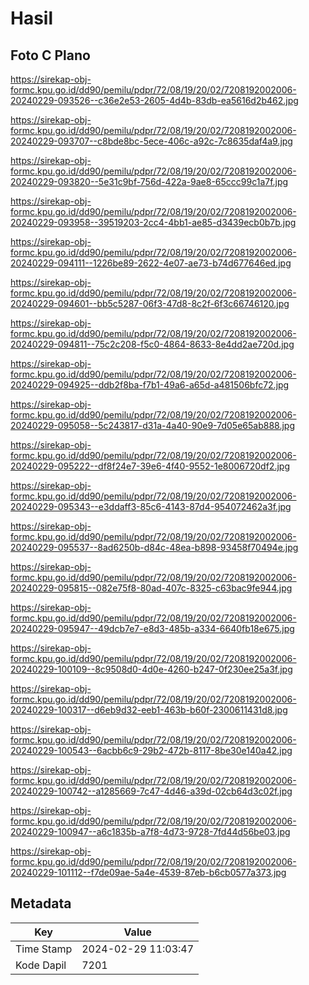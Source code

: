 # Hasil

## Foto C Plano

https://sirekap-obj-formc.kpu.go.id/dd90/pemilu/pdpr/72/08/19/20/02/7208192002006-20240229-093526--c36e2e53-2605-4d4b-83db-ea5616d2b462.jpg

https://sirekap-obj-formc.kpu.go.id/dd90/pemilu/pdpr/72/08/19/20/02/7208192002006-20240229-093707--c8bde8bc-5ece-406c-a92c-7c8635daf4a9.jpg

https://sirekap-obj-formc.kpu.go.id/dd90/pemilu/pdpr/72/08/19/20/02/7208192002006-20240229-093820--5e31c9bf-756d-422a-9ae8-65ccc99c1a7f.jpg

https://sirekap-obj-formc.kpu.go.id/dd90/pemilu/pdpr/72/08/19/20/02/7208192002006-20240229-093958--39519203-2cc4-4bb1-ae85-d3439ecb0b7b.jpg

https://sirekap-obj-formc.kpu.go.id/dd90/pemilu/pdpr/72/08/19/20/02/7208192002006-20240229-094111--1226be89-2622-4e07-ae73-b74d677646ed.jpg

https://sirekap-obj-formc.kpu.go.id/dd90/pemilu/pdpr/72/08/19/20/02/7208192002006-20240229-094601--bb5c5287-06f3-47d8-8c2f-6f3c66746120.jpg

https://sirekap-obj-formc.kpu.go.id/dd90/pemilu/pdpr/72/08/19/20/02/7208192002006-20240229-094811--75c2c208-f5c0-4864-8633-8e4dd2ae720d.jpg

https://sirekap-obj-formc.kpu.go.id/dd90/pemilu/pdpr/72/08/19/20/02/7208192002006-20240229-094925--ddb2f8ba-f7b1-49a6-a65d-a481506bfc72.jpg

https://sirekap-obj-formc.kpu.go.id/dd90/pemilu/pdpr/72/08/19/20/02/7208192002006-20240229-095058--5c243817-d31a-4a40-90e9-7d05e65ab888.jpg

https://sirekap-obj-formc.kpu.go.id/dd90/pemilu/pdpr/72/08/19/20/02/7208192002006-20240229-095222--df8f24e7-39e6-4f40-9552-1e8006720df2.jpg

https://sirekap-obj-formc.kpu.go.id/dd90/pemilu/pdpr/72/08/19/20/02/7208192002006-20240229-095343--e3ddaff3-85c6-4143-87d4-954072462a3f.jpg

https://sirekap-obj-formc.kpu.go.id/dd90/pemilu/pdpr/72/08/19/20/02/7208192002006-20240229-095537--8ad6250b-d84c-48ea-b898-93458f70494e.jpg

https://sirekap-obj-formc.kpu.go.id/dd90/pemilu/pdpr/72/08/19/20/02/7208192002006-20240229-095815--082e75f8-80ad-407c-8325-c63bac9fe944.jpg

https://sirekap-obj-formc.kpu.go.id/dd90/pemilu/pdpr/72/08/19/20/02/7208192002006-20240229-095947--49dcb7e7-e8d3-485b-a334-6640fb18e675.jpg

https://sirekap-obj-formc.kpu.go.id/dd90/pemilu/pdpr/72/08/19/20/02/7208192002006-20240229-100109--8c9508d0-4d0e-4260-b247-0f230ee25a3f.jpg

https://sirekap-obj-formc.kpu.go.id/dd90/pemilu/pdpr/72/08/19/20/02/7208192002006-20240229-100317--d6eb9d32-eeb1-463b-b60f-2300611431d8.jpg

https://sirekap-obj-formc.kpu.go.id/dd90/pemilu/pdpr/72/08/19/20/02/7208192002006-20240229-100543--6acbb6c9-29b2-472b-8117-8be30e140a42.jpg

https://sirekap-obj-formc.kpu.go.id/dd90/pemilu/pdpr/72/08/19/20/02/7208192002006-20240229-100742--a1285669-7c47-4d46-a39d-02cb64d3c02f.jpg

https://sirekap-obj-formc.kpu.go.id/dd90/pemilu/pdpr/72/08/19/20/02/7208192002006-20240229-100947--a6c1835b-a7f8-4d73-9728-7fd44d56be03.jpg

https://sirekap-obj-formc.kpu.go.id/dd90/pemilu/pdpr/72/08/19/20/02/7208192002006-20240229-101112--f7de09ae-5a4e-4539-87eb-b6cb0577a373.jpg


## Metadata

| Key        | Value               |
| ---------- | ------------------- |
| Time Stamp | 2024-02-29 11:03:47 |
| Kode Dapil | 7201                |



